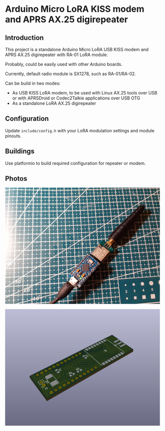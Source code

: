 # Arduino Micro LoRA KISS modem and APRS AX.25 digirepeater

## Introduction
This project is a standalone Arduino Micro LoRA USB KISS modem and APRS AX.25 digirepeater with RA-01 LoRA module. 

Probably, could be easily used with other Arduino boards.

Currently, default radio module is SX1278, such as RA-01/RA-02.

Can be build in two modes:
- As USB KISS LoRA modem, to be used with Linux AX.25 tools over USB or with APRSDroid or Codec2Talkie applications over USB OTG
- As a standalone LoRA AX.25 digirepeater

## Configuration
Update `include/config.h` with your LoRA modulation settings and module pinouts.

## Buildings
Use platformio to build required configuration for repeater or modem.

## Photos
![Device](extras/images/digirepeater.jpg)

![Board](extras/images/board.jpg)
